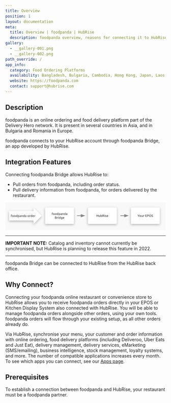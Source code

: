 ```yaml
---
title: Overview
position: 1
layout: documentation
meta:
  title: Overview | foodpanda | HubRise
  description: foodpanda overview, reasons for connecting it to HubRise and summary of integrated features. Synchronise data between your EPOS and your apps.
gallery:
  - __gallery-001.png
  - __gallery-002.png
path_override: /
app_info:
  category: Food Ordering Platforms
  availability: Bangladesh, Bulgaria, Cambodia, Hong Kong, Japan, Laos, Malaysia, Myanmar, Pakistan, Romania, Singapore, Taiwan, Thailand
  website: https://foodpanda.com
  contact: support@hubrise.com
---
```


## Description

foodpanda is an online ordering and food delivery platform part of the Delivery Hero network.
It is present in several countries in Asia, and in Bulgaria and Romania in Europe.

foodpanda connects to your HubRise account through foodpanda Bridge, an app developed by HubRise.

## Integration Features

Connecting foodpanda Bridge allows HubRise to:

- Pull orders from foodpanda, including order status.
- Pull delivery information from foodpanda, for orders delivered by the restaurant.

![Diagram of the connection flow between foodpanda, foodpanda Bridge, and HubRise](./images/001-2x-connection-diagram.png)

---

**IMPORTANT NOTE:** Catalog and inventory cannot currently be synchronised, but HubRise is planning to release this feature in 2022.

---

foodpanda Bridge can be connected to HubRise from the HubRise back office.

## Why Connect?

Connecting your foodpanda online restaurant or convenience store to HubRise allows you to receive foodpanda orders directly in your EPOS or Kitchen Display System also connected with HubRise. You will be able to manage foodpanda orders alongside other orders, using your own tools. foodpanda orders will flow through your existing setup, as all other orders already do.

Via HubRise, synchronise your menu, your customer and order information with online ordering, food delivery platforms (including Deliveroo, Uber Eats and Just Eat), delivery management, delivery services, eMarketing (SMS/emailing), business intelligence, stock management, loyalty systems, and more. The number of compatible applications increases every month. To see which apps you can connect, see our [Apps page](/apps).

## Prerequisites

To establish a connection between foodpanda and HubRise, your restaurant must be a foodpanda partner.
